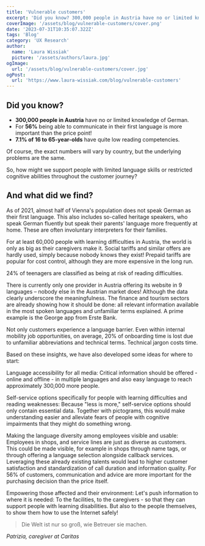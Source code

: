 ```yaml
---
title: 'Vulnerable customers'
excerpt: 'Did you know? 300,000 people in Austria have no or limited knowledge of German. For 56% being able to communicate in their first language is more important than the price point! 7.1% of 16 to 65-year-olds have quite low ...'
coverImage: '/assets/blog/vulnerable-customers/cover.png'
date: '2023-07-31T10:35:07.322Z'
tags: 'Blog'
category: 'UX Research'
author:
  name: 'Laura Wissiak'
  picture: '/assets/authors/laura.jpg'
ogImage:
  url: '/assets/blog/vulnerable-customers/cover.jpg'
ogPost:
  url: 'https://www.laura-wissiak.com/blog/vulnerable-customers'
---
```


## Did you know?

- **300,000 people in Austria** have no or limited knowledge of German.
- For **56%** being able to communicate in their first language is more important than the price point!
- **7.1% of 16 to 65-year-olds** have quite low reading competencies.

Of course, the exact numbers will vary by country, but the underlying problems are the same.

So, how might we support people with limited language skills or restricted cognitive abilities throughout the customer journey?

## And what did we find?

As of 2021, almost half of Vienna's population does not speak German as their first language. This also includes so-called heritage speakers, who speak German fluently but speak their parents' language more frequently at home. These are often involuntary interpreters for their families.

For at least 60,000 people with learning difficulties in Austria, the world is only as big as their caregivers make it. Social tariffs and similar offers are hardly used, simply because nobody knows they exist! Prepaid tariffs are popular for cost control, although they are more expensive in the long run.

24% of teenagers are classified as being at risk of reading difficulties.

There is currently only one provider in Austria offering its website in 9 languages – nobody else in the Austrian market does! Although the data clearly underscore the meaningfulness. The finance and tourism sectors are already showing how it should be done: all relevant information available in the most spoken languages and unfamiliar terms explained. A prime example is the George app from Erste Bank.

Not only customers experience a language barrier. Even within internal mobility job opportunities, on average, 20% of onboarding time is lost due to unfamiliar abbreviations and technical terms. Technical jargon costs time.

Based on these insights, we have also developed some ideas for where to start:

Language accessibility for all media: Critical information should be offered - online and offline - in multiple languages and also easy language to reach approximately 300,000 more people.

Self-service options specifically for people with learning difficulties and reading weaknesses: Because "less is more," self-service options should only contain essential data. Together with pictograms, this would make understanding easier and alleviate fears of people with cognitive impairments that they might do something wrong.

Making the language diversity among employees visible and usable: Employees in shops, and service lines are just as diverse as customers. This could be made visible, for example in shops through name tags, or through offering a language selection alongside callback services. Leveraging these already existing talents would lead to higher customer satisfaction and standardization of call duration and information quality. For 56% of customers, communication and advice are more important for the purchasing decision than the price itself.

Empowering those affected and their environment: Let's push information to where it is needed: To the facilities, to the caregivers - so that they can support people with learning disabilities. But also to the people themselves, to show them how to use the Internet safely!

> Die Welt ist nur so groß, wie Betreuer sie machen.

_Patrizia, caregiver at Caritas_
